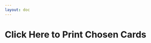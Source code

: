 ```yaml
---
layout: doc
---
```

<script type="text/javascript" src="../assets/js/print-cards.js"></script>
<span id="printPage"></span>

# Click Here to Print Chosen Cards

